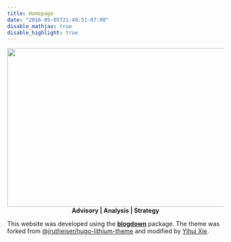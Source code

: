 ```yaml
---
title: Homepage
date: "2016-05-05T21:48:51-07:00"
disable_mathjax: true
disable_highlight: true
---
```


<div id="widerimg" align="center">
   <img src="/images/DSC_0103_edited-2.jpg" align="middle" height="370" width="550">
   <br/>
<strong> Advisory |  Analysis  |  Strategy </strong>
</div>

This website was developed using the [**blogdown**](https://github.com/rstudio/blogdown) package. The theme was forked from [@jrutheiser/hugo-lithium-theme](https://github.com/jrutheiser/hugo-lithium-theme) and modified by [Yihui Xie](https://github.com/yihui/hugo-lithium-theme).

